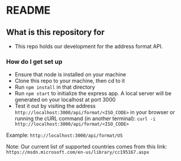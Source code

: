 # README #

## What is this repository for ##

* This repo holds our development for the address format API.

### How do I get set up ###

* Ensure that node is installed on your machine
* Clone this repo to your machine, then cd to it
* Run `npm install` in that directory
* Run `npm start` to initialize the express app. A local server will be generated on your localhost at port 3000
* Test it out by visiting the address `http://localhost:3000/api/format/<ISO_CODE>` in your browser or running the cURL command (in another terminal): `curl -i http://localhost:3000/api/format/<ISO_CODE>`

Example: `http://localhost:3000/api/format/US`

Note: Our current list of supported countries comes from this link: `https://msdn.microsoft.com/en-us/library/cc195167.aspx`
